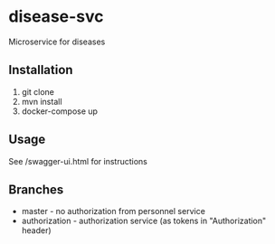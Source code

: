 # disease-svc
Microservice for diseases
## Installation
1. git clone
2. mvn install
3. docker-compose up
## Usage
See /swagger-ui.html for instructions

## Branches
* master - no authorization from personnel service
* authorization - authorization service (as tokens in "Authorization" header)